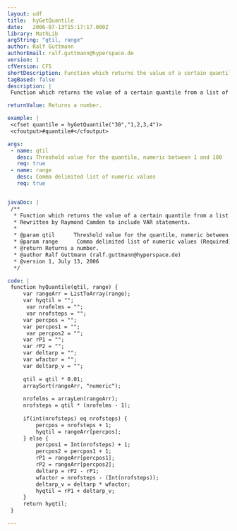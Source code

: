 ```yaml
---
layout: udf
title:  hyGetQuantile
date:   2006-07-13T15:17:17.000Z
library: MathLib
argString: "qtil, range"
author: Ralf Guttmann
authorEmail: ralf.guttmann@hyperspace.de
version: 1
cfVersion: CF5
shortDescription: Function which returns the value of a certain quantile from a list of numeric values.
tagBased: false
description: |
 Function which returns the value of a certain quantile from a list of numeric values. Similar to the quantile(matrix,alpha) function in ms excel.

returnValue: Returns a number.

example: |
 <cfset quantile = hyGetQuantile("30","1,2,3,4")>
 <cfoutput>#quantile#</cfoutput>

args:
 - name: qtil
   desc: Threshold value for the quantile, numeric between 1 and 100
   req: true
 - name: range
   desc: Comma delimited list of numeric values
   req: true


javaDoc: |
 /**
  * Function which returns the value of a certain quantile from a list of numeric values.
  * Rewritten by Raymond Camden to include VAR statements.
  * 
  * @param qtil      Threshold value for the quantile, numeric between 1 and 100 (Required)
  * @param range      Comma delimited list of numeric values (Required)
  * @return Returns a number. 
  * @author Ralf Guttmann (ralf.guttmann@hyperspace.de) 
  * @version 1, July 13, 2006 
  */

code: |
 function hyQuantile(qtil, range) {
     var rangeArr = ListToArray(range);
     var hyqtil = "";
      var nrofelms = "";
      var nrofsteps = "";
     var percpos = "";
     var percpos1 = "";
      var percpos2 = "";
     var rP1 = "";
     var rP2 = "";
     var deltarp = "";
     var wfactor = "";
     var deltarp_v = "";
 
     qtil = qtil * 0.01;
     arraySort(rangeArr, "numeric");
   
     nrofelms = arrayLen(rangeArr);
     nrofsteps = qtil * (nrofelms - 1);
     
     if(int(nrofsteps) eq nrofsteps) {
         percpos = nrofsteps + 1;
         hyqtil = rangeArr[percpos];
     } else {
         percpos1 = Int(nrofsteps) + 1;
         percpos2 = percpos1 + 1;
         rP1 = rangeArr[percpos1];
         rP2 = rangeArr[percpos2];
         deltarp = rP2 - rP1;
         wfactor = nrofsteps - (Int(nrofsteps));
         deltarp_v = deltarp * wfactor;
         hyqtil = rP1 + deltarp_v;
     }
     return hyqtil;
 }

---
```


